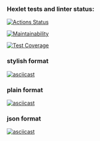 ### Hexlet tests and linter status:
[![Actions Status](https://github.com/korchel/frontend-project-46/workflows/hexlet-check/badge.svg)](https://github.com/korchel/frontend-project-46/actions)

[![Maintainability](https://api.codeclimate.com/v1/badges/ce03d657c154cbe146a7/maintainability)](https://codeclimate.com/github/korchel/frontend-project-46/maintainability)

[![Test Coverage](https://api.codeclimate.com/v1/badges/ce03d657c154cbe146a7/test_coverage)](https://codeclimate.com/github/korchel/frontend-project-46/test_coverage)


### stylish format
[![asciicast](https://asciinema.org/a/F6tmqKx0w1oNPXR36wpdkZmZb.svg)](https://asciinema.org/a/F6tmqKx0w1oNPXR36wpdkZmZb)

### plain format
[![asciicast](https://asciinema.org/a/KgtpRnlNYnwFhklZkv3srLWqA.svg)](https://asciinema.org/a/KgtpRnlNYnwFhklZkv3srLWqA)

### json format
[![asciicast](https://asciinema.org/a/ElLS4YamWglkHseYDiY6g3q5g.svg)](https://asciinema.org/a/ElLS4YamWglkHseYDiY6g3q5g)